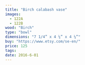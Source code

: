 ```yaml
---
title: "Birch calabash vase"
images:
  - 122A
  - 122B
wood: "Birch"
type: "bowl"
dimensions: "7 1/4” x 4 ¼” x 4 ¼”"
buy: "https://www.etsy.com/se-en/"
price: 125
tags:
date: 2016-6-01
---
```


